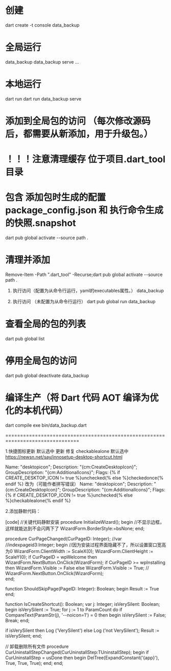 # 创建
dart create -t console data_backup

# 全局运行
data_backup
data_backup serve
...

# 本地运行
dart run
dart run data_backup serve

# 添加到全局包的访问 （每次修改源码后，都需要从新添加，用于升级包。）
# ！！！注意清理缓存 位于项目.dart_tool目录 
# 包含 添加包时生成的配置package_config.json 和 执行命令生成的快照.snapshot
dart pub global activate --source path .
# 清理并添加
Remove-Item -Path ".dart_tool" -Recurse;dart pub global activate --source path .

1. 执行访问（配置为从命令行运行，yaml的executables属性。）
data_backup

2. 执行访问 （未配置为从命令行运行）
dart pub global run data_backup

# 查看全局的包的列表
dart pub global list

# 停用全局包的访问
dart pub global deactivate data_backup

# 编译生产（将 Dart 代码 AOT 编译为优化的本机代码）
dart compile exe bin/data_backup.dart

===============================================================================

1.快捷图标更新 默认选中 更新 修复 checkablealone 默认选中  https://newsn.net/say/innosetup-desktop-shortcut.html 

Name: "desktopicon"; Description: "{cm:CreateDesktopIcon}"; GroupDescription: "{cm:AdditionalIcons}"; Flags: {% if CREATE_DESKTOP_ICON != true %}unchecked{% else %}checkedonce{% endif %}
改为（可能作者拼写错误）
Name: "desktopicon"; Description: "{cm:CreateDesktopIcon}"; GroupDescription: "{cm:AdditionalIcons}"; Flags: {% if CREATE_DESKTOP_ICON != true %}unchecked{% else %}checkablealone{% endif %}



2.添加静默代码：

[code]
//关键代码静默安装
procedure InitializeWizard();
begin
//不显示边框，这样就能达到不会闪两下了
WizardForm.BorderStyle:=bsNone;
end;


procedure CurPageChanged(CurPageID: Integer);
//var
//indexpageid3:Integer;
begin
    //因为安装过程界面隐藏不了，所以设置窗口宽高为0
    WizardForm.ClientWidth := ScaleX(0);
    WizardForm.ClientHeight := ScaleY(0);
    if CurPageID = wpWelcome then
    WizardForm.NextButton.OnClick(WizardForm);
    if CurPageID >= wpInstalling then
            WizardForm.Visible := False
        else
            WizardForm.Visible := True;
            // WizardForm.NextButton.OnClick(WizardForm);    
end;

function ShouldSkipPage(PageID: Integer): Boolean;
begin
    Result := True
end;

function IsCreateShortcut(): Boolean;
var
  j: Integer;
  isVerySilent: Boolean;
begin
  isVerySilent := True;
  for j := 1 to ParamCount do
    if CompareText(ParamStr(j), '--noicon=1') = 0 then
    begin
      isVerySilent := False;
      Break;
    end; 

  if isVerySilent then
    Log ('VerySilent')
  else
    Log ('not VerySilent');
  Result := isVerySilent;
end;

// 卸载删除所有文件
procedure CurUninstallStepChanged(CurUninstallStep:TUninstallStep);
begin
  if CurUninstallStep = usDone then
  begin
  DelTree(ExpandConstant('{app}'), True, True, True);
  end;
end;